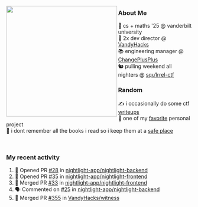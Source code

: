<!-- 
Hey what are you doing here? 
I admire your curiosity tho
Shoot me an email (zinean00 at gmail dot com)
Let's connect! 
-->

<p float="left">
  <img src='https://imgur.com/nGM66Ev.png' width='300' align="left">
  <p>
    
  <h3>About Me</h3>
  🏫 cs + maths '25 @ vanderbilt university <br>
  🌊 2x dev director @ <a href="https://github.com/vandyhacks">VandyHacks</a> <br>
  📚 engineering manager @ <a href="https://github.com/changeplusplusvandy">ChangePlusPlus<a> <br>
  🐿 pulling weekend all nighters @ <a href="https://github.com/squ1rrel-ctf">squ1rrel-ctf</a> <br>
  
  <h3>Random</h3>
  ✍️ i occasionally do some ctf <a href="https://squ1rrel.dev/author/zineanteoh">writeups</a> <br>
  📱 one of my <a href="https://github.com/zineanteoh/vinkybox-app">favorite</a> personal project<br>
  📖 i dont remember all the books i read so i keep them at a <a href="https://www.goodreads.com/user/show/80901669-zi">safe place</a>
  </p>
  
</p>

<br>
<!-- <i>generated by <a href="https://labs.openai.com/s/0hW1r6PFYo3Zh0a7UoxK2AMp" target="_blank">dall-e 2</a></i> -->

<h3>My recent activity</h3>

<!--START_SECTION:activity-->
1. 💪 Opened PR [#28](https://github.com/nightlight-app/nightlight-backend/pull/28) in [nightlight-app/nightlight-backend](https://github.com/nightlight-app/nightlight-backend)
2. 💪 Opened PR [#35](https://github.com/nightlight-app/nightlight-frontend/pull/35) in [nightlight-app/nightlight-frontend](https://github.com/nightlight-app/nightlight-frontend)
3. 🎉 Merged PR [#33](https://github.com/nightlight-app/nightlight-frontend/pull/33) in [nightlight-app/nightlight-frontend](https://github.com/nightlight-app/nightlight-frontend)
4. 🗣 Commented on [#25](https://github.com/nightlight-app/nightlight-backend/issues/25) in [nightlight-app/nightlight-backend](https://github.com/nightlight-app/nightlight-backend)
5. 🎉 Merged PR [#355](https://github.com/VandyHacks/witness/pull/355) in [VandyHacks/witness](https://github.com/VandyHacks/witness)
<!--END_SECTION:activity-->
